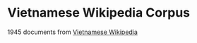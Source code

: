 # Vietnamese Wikipedia Corpus

1945 documents from [Vietnamese Wikipedia](https://vi.wikipedia.org/wiki/Wikipedia_ti%E1%BA%BFng_Vi%E1%BB%87t)